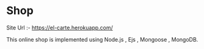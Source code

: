 # Shop

Site Url :- https://el-carte.herokuapp.com/

This online shop is implemented using Node.js , Ejs , Mongoose , MongoDB.
